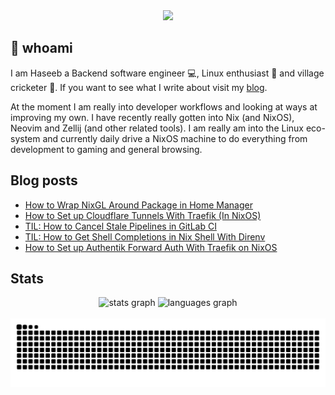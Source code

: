 <div align="center">
  <img height="150" src="https://gitlab.com/uploads/-/system/project/avatar/40020538/37decf44c034050aa85e287982dfc91d5841db78_1_.png"  />
</div>

## 👋 whoami

I am Haseeb a Backend software engineer 💻, Linux enthusiast 🐧 and village cricketer 🏏.
If you want to see what I write about visit my [blog](https://haseebmajid.dev/posts).

At the moment I am really into developer workflows and looking at ways at improving my own. I have recently really
gotten into Nix (and NixOS), Neovim and Zellij (and other related tools). I am really am into the Linux eco-system
and currently daily drive a NixOS machine to do everything from development to gaming and general browsing.

## Blog posts
<!-- BLOG-POST-LIST:START -->
- [How to Wrap NixGL Around Package in Home Manager](https://haseebmajid.dev/posts/2024-10-15-how-to-wrap-nixgl-around-package-in-home-manager/)
- [How to Set up Cloudflare Tunnels With Traefik &lpar;In NixOS&rpar;](https://haseebmajid.dev/posts/2024-09-30-how-to-setup-cloudflare-tunnels-to-point-to-service-behind-traefik/)
- [TIL: How to Cancel Stale Pipelines in GitLab CI](https://haseebmajid.dev/posts/2024-09-15-til-how-to-cancel-stale-pipelines-in-gitlab-ci/)
- [TIL: How to Get Shell Completions in Nix Shell With Direnv](https://haseebmajid.dev/posts/2024-09-12-til-how-to-get-shell-completions-in-nix-shell-with-direnv/)
- [How to Set up Authentik Forward Auth With Traefik on NixOS](https://haseebmajid.dev/posts/2024-09-06-how-to-setup-authentik-forward-auth-with-traefik-on-nixos/)
<!-- BLOG-POST-LIST:END -->

## Stats

<div align="center">
  <img src="https://github-readme-stats.vercel.app/api?username=hmajid2301&hide_title=false&hide_rank=false&show_icons=true&include_all_commits=true&count_private=true&disable_animations=false&theme=dracula&locale=en&hide_border=false" height="150" alt="stats graph"  />
  <img src="https://github-readme-stats.vercel.app/api/top-langs?username=hmajid2301&locale=en&hide_title=false&layout=compact&card_width=320&langs_count=5&theme=dracula&hide_border=false" height="150" alt="languages graph"  />
</div>

<br clear="both">

<img src="https://raw.githubusercontent.com/hmajid2301/hmajid2301/output/snake.svg" alt="Snake animation" />

